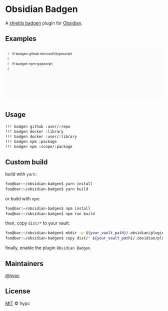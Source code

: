 # Obsidian Badgen

A [shields badgen](https://shields.io/) plugin for [Obsidian](https://obsidian.md/).

## Examples

![examples](examples.gif)

## Usage

```
!!! badgen github :user/:repo
!!! badgen docker :library
!!! badgen docker :user/:library
!!! badgen npm :package
!!! badgen npm :scope/:package
```

## Custom build

build with `yarn`:

```bash
foo@bar:~/obsidian-badgen$ yarn install
foo@bar:~/obsidian-badgen$ yarn build
```

or build with `npm`:

```bash
foo@bar:~/obsidian-badgen$ npm install
foo@bar:~/obsidian-badgen$ npm run build
```

then, copy `dist/*` to your vault:

```bash
foo@bar:~/obsidian-badgen$ mkdir -p ${your_vault_path}/.obsidian/plugins/obsidian-badgen/
foo@bar:~/obsidian-badgen$ copy dist/* ${your_vault_path}/.obsidian/plugins/obsidian-badgen/
```

finally, enable the plugin `Obsidian Badgen`.

## Maintainers

[@hypc](https://github.com/hypc)

## License

[MIT](https://github.com/hypc/obsidian-badgen/blob/master/LICENSE) © hypc
